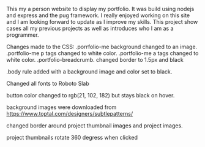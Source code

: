 This my a person website to display my portfolio. It was build using nodejs and express and the pug framework. 
I really enjoyed working on this site and I am looking forward to update as I improve my skills. This project
show cases all my previous projects as well as introduces who I am as a programmer. 

Changes made to the CSS:
.porrfolio-me background changed to an image.
.portfolio-me p tags changed to white color.
.portfolio-me a tags changed to white color.
.portfolio-breadcrumb. changed border to 1.5px and black

.body rule added with a background image and color set to black.

Changed all fonts to Roboto Slab

button color changed to  rgb(21, 102, 182) but stays black on hover.

background images were downloaded from https://www.toptal.com/designers/subtlepatterns/

changed border around project thumbnail images and project images.

project thumbnails rotate 360 degress when clicked